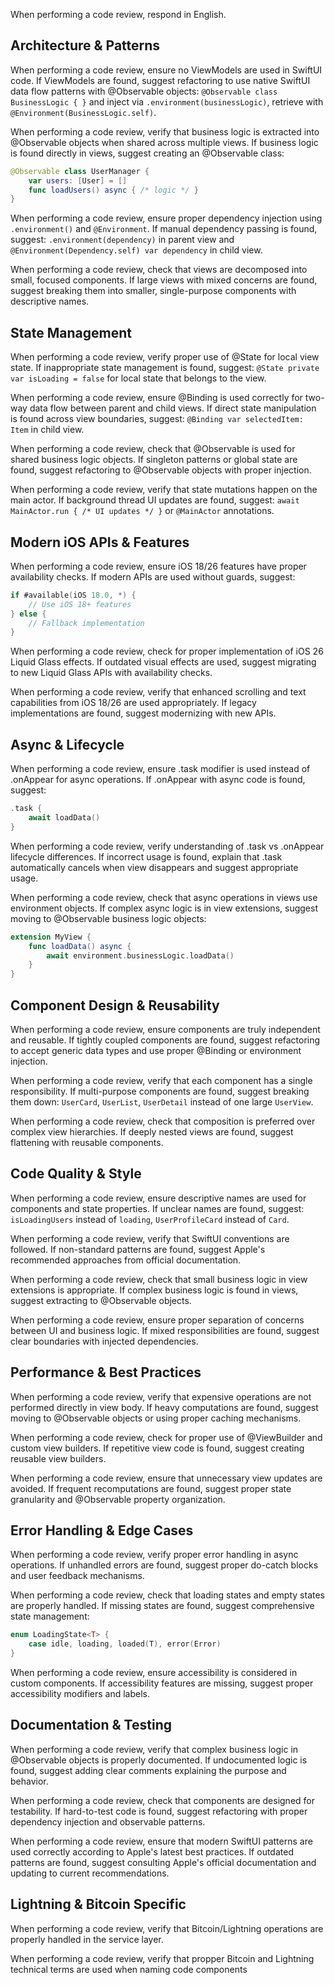 When performing a code review, respond in English.

## Architecture & Patterns

When performing a code review, ensure no ViewModels are used in SwiftUI code. If ViewModels are found, suggest refactoring to use native SwiftUI data flow patterns with @Observable objects: `@Observable class BusinessLogic { }` and inject via `.environment(businessLogic)`, retrieve with `@Environment(BusinessLogic.self)`.

When performing a code review, verify that business logic is extracted into @Observable objects when shared across multiple views. If business logic is found directly in views, suggest creating an @Observable class: 
```swift
@Observable class UserManager {
    var users: [User] = []
    func loadUsers() async { /* logic */ }
}
```

When performing a code review, ensure proper dependency injection using `.environment()` and `@Environment`. If manual dependency passing is found, suggest: `.environment(dependency)` in parent view and `@Environment(Dependency.self) var dependency` in child view.

When performing a code review, check that views are decomposed into small, focused components. If large views with mixed concerns are found, suggest breaking them into smaller, single-purpose components with descriptive names.

## State Management

When performing a code review, verify proper use of @State for local view state. If inappropriate state management is found, suggest: `@State private var isLoading = false` for local state that belongs to the view.

When performing a code review, ensure @Binding is used correctly for two-way data flow between parent and child views. If direct state manipulation is found across view boundaries, suggest: `@Binding var selectedItem: Item` in child view.

When performing a code review, check that @Observable is used for shared business logic objects. If singleton patterns or global state are found, suggest refactoring to @Observable objects with proper injection.

When performing a code review, verify that state mutations happen on the main actor. If background thread UI updates are found, suggest: `await MainActor.run { /* UI updates */ }` or `@MainActor` annotations.

## Modern iOS APIs & Features

When performing a code review, ensure iOS 18/26 features have proper availability checks. If modern APIs are used without guards, suggest:
```swift
if #available(iOS 18.0, *) {
    // Use iOS 18+ features
} else {
    // Fallback implementation
}
```

When performing a code review, check for proper implementation of iOS 26 Liquid Glass effects. If outdated visual effects are used, suggest migrating to new Liquid Glass APIs with availability checks.

When performing a code review, verify that enhanced scrolling and text capabilities from iOS 18/26 are used appropriately. If legacy implementations are found, suggest modernizing with new APIs.

## Async & Lifecycle

When performing a code review, ensure .task modifier is used instead of .onAppear for async operations. If .onAppear with async code is found, suggest:
```swift
.task {
    await loadData()
}
```

When performing a code review, verify understanding of .task vs .onAppear lifecycle differences. If incorrect usage is found, explain that .task automatically cancels when view disappears and suggest appropriate usage.

When performing a code review, check that async operations in views use environment objects. If complex async logic is in view extensions, suggest moving to @Observable business logic objects:
```swift
extension MyView {
    func loadData() async {
        await environment.businessLogic.loadData()
    }
}
```

## Component Design & Reusability

When performing a code review, ensure components are truly independent and reusable. If tightly coupled components are found, suggest refactoring to accept generic data types and use proper @Binding or environment injection.

When performing a code review, verify that each component has a single responsibility. If multi-purpose components are found, suggest breaking them down: `UserCard`, `UserList`, `UserDetail` instead of one large `UserView`.

When performing a code review, check that composition is preferred over complex view hierarchies. If deeply nested views are found, suggest flattening with reusable components.

## Code Quality & Style

When performing a code review, ensure descriptive names are used for components and state properties. If unclear names are found, suggest: `isLoadingUsers` instead of `loading`, `UserProfileCard` instead of `Card`.

When performing a code review, verify that SwiftUI conventions are followed. If non-standard patterns are found, suggest Apple's recommended approaches from official documentation.

When performing a code review, check that small business logic in view extensions is appropriate. If complex business logic is found in views, suggest extracting to @Observable objects.

When performing a code review, ensure proper separation of concerns between UI and business logic. If mixed responsibilities are found, suggest clear boundaries with injected dependencies.

## Performance & Best Practices

When performing a code review, verify that expensive operations are not performed directly in view body. If heavy computations are found, suggest moving to @Observable objects or using proper caching mechanisms.

When performing a code review, check for proper use of @ViewBuilder and custom view builders. If repetitive view code is found, suggest creating reusable view builders.

When performing a code review, ensure that unnecessary view updates are avoided. If frequent recomputations are found, suggest proper state granularity and @Observable property organization.

## Error Handling & Edge Cases

When performing a code review, verify proper error handling in async operations. If unhandled errors are found, suggest proper do-catch blocks and user feedback mechanisms.

When performing a code review, check that loading states and empty states are properly handled. If missing states are found, suggest comprehensive state management:
```swift
enum LoadingState<T> {
    case idle, loading, loaded(T), error(Error)
}
```

When performing a code review, ensure accessibility is considered in custom components. If accessibility features are missing, suggest proper accessibility modifiers and labels.

## Documentation & Testing

When performing a code review, verify that complex business logic in @Observable objects is properly documented. If undocumented logic is found, suggest adding clear comments explaining the purpose and behavior.

When performing a code review, check that components are designed for testability. If hard-to-test code is found, suggest refactoring with proper dependency injection and observable patterns.

When performing a code review, ensure that modern SwiftUI patterns are used correctly according to Apple's latest best practices. If outdated patterns are found, suggest consulting Apple's official documentation and updating to current recommendations.


## Lightning & Bitcoin Specific

When performing a code review, verify that Bitcoin/Lightning operations are properly handled in the service layer.

When performing a code review, verify that propper Bitcoin and Lightning technical terms are used when naming code components
